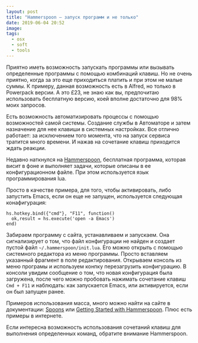 ```yaml
---
layout: post
title: "Hammerspoon — запуск программ и не только"
date: 2019-06-04 20:52
image:
tags:
  - osx
  - soft
  - tools
---
```

Приятно иметь возможность запускать программы или вызывать определенные программы с помощью комбинаций клавиш. Но не очень приятно, когда за это еще приходиться платить и при этом не малые суммы. К примеру, данная возможность есть в Alfred, но только в Powerpack версии. А это £23, не знаю как вы, предпочитаю использовать бесплатную версию, коей вполне достаточно для 98% моих запросов.

Есть возможность автоматизировать процессы с помощью возможностей самой системы. Создание службы в Автоматоре и затем назначение для нее клавиши в системных настройках. Все отлично работает: за исключением того момента, что на запуск сервиса тратится много времени. И нажав на сочетание клавиш приходится ждать реакции.

Недавно наткнулся на [Hammerspoon](https://www.hammerspoon.org/), бесплатная программа, которая висит в фоне и выполняет задачи, которые описаны в ее конфигурационном файле. При этом используется язык программирования lua.

Просто в качестве примера, для того, чтобы активировать, либо запустить Emacs, если он еще не запущен, используется следующая конафигурация:

    hs.hotkey.bind({"cmd"}, "F11", function()
      ok,result = hs.execute('open -a Emacs')
    end)

Забираем программу с сайта, устанавливаем и запускаем. Она сигнализирует о том, что файл конфигурации не найден и создает пустой файл `~/.hammerspoon/init.lua`. Его можно открыть с помощью системного редактора из меню программы. Просто вставляем указанный фрагмент в поле редактирования. Открываем консоль из меню програмы и используем конпку перезагрузить конфигурацию. В консоли увидим сообщение о том, что новая конфигурация была загружена, после чего можно пробовать нажимать сочетание клавиш `Cmd + F11` и наблюдать: как запускается Emacs, или активируется, если он был запущен ранее.

Примеров использования масса, много можно найти на сайте в документации: [Spoons](https://www.hammerspoon.org/Spoons/) или [Getting Started with Hammerspoon](https://www.hammerspoon.org/go/). Плюс есть примеры в интернете.

Если интересна возможность использования сочетаний клавиш для выполнения определенных команд, обратите внимание  Hammerspoon.
